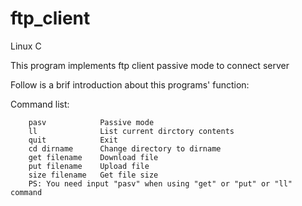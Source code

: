 # ftp_client
Linux C

This program implements ftp client passive mode to connect server

Follow is a brif introduction about this programs' function:

Command list:

		pasv			Passive mode
		ll				List current dirctory contents
		quit			Exit 
		cd dirname		Change directory to dirname
		get filename	Download file
		put filename	Upload file
		size filename	Get file size
		PS: You need input "pasv" when using "get" or "put" or "ll" command

